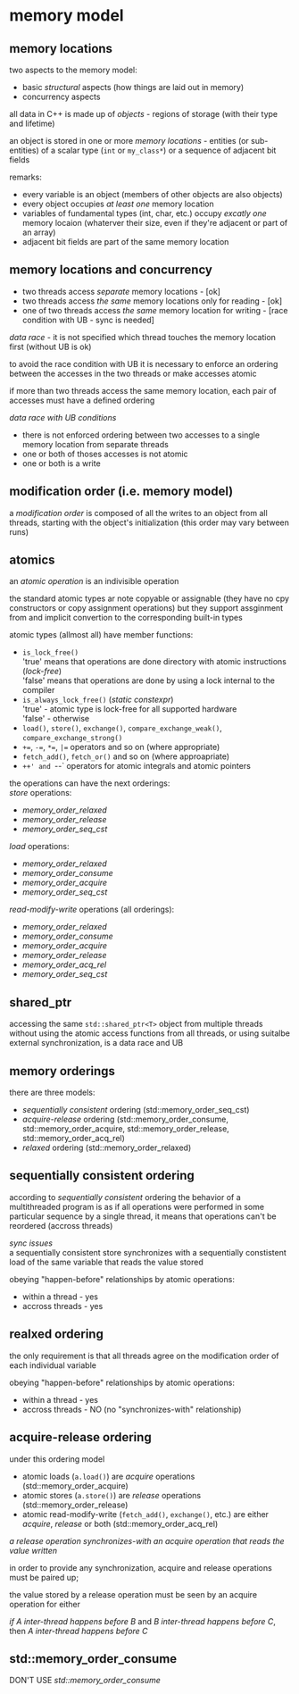 # memory model

## memory locations
two aspects to the memory model:
- basic *structural* aspects
  (how things are laid out in memory)
- concurrency aspects

all data in C++ is made up of *objects* - regions of storage (with their type and lifetime)

an object is stored in one or more *memory locations* - 
entities (or sub-entities) of a scalar type (`int` or `my_class*`) or a sequence of adjacent bit fields

remarks:
- every variable is an object (members of other objects are also objects)
- every object occupies *at least one* memory location
- variables of fundamental types (int, char, etc.) 
  occupy *excatly one* memory locaion
  (whaterver their size, even if they're adjacent or part of an array)
- adjacent bit fields are part of the same memory location


## memory locations and concurrency
- two threads access *separate* memory locations - [ok]
- two threads access *the same* memory locations only for reading - [ok]
- one of two threads access *the same* memory location for writing - [race condition with UB - sync is needed]

*data race* - it is not specified which thread touches the memory location first (without UB is ok)

to avoid the race condition with UB it is necessary to enforce an ordering between the accesses in the two threads or make accesses atomic

if more than two threads access the same memory location, each pair of accesses must have a defined ordering

*data race with UB conditions*
- there is not enforced ordering between two accesses to a single memory location
  from separate threads
- one or both of thoses accesses is not atomic
- one or both is a write
    

## modification order (i.e. memory model)
a *modification order* is composed of all the writes to an object from all threads, starting with the object's initialization
(this order may vary between runs)


## atomics
an *atomic operation* is an indivisible operation

the standard atomic types ar note copyable or assignable
(they have no cpy constructors or copy assignment operations)
but they support assginment from and implicit convertion to
the corresponding built-in types

atomic types (allmost all) have member functions:
- `is_lock_free()`  
  'true' means that operations are done directory with atomic instructions (*lock-free*)  
  'false' means that operations are done by using a lock internal to the compiler
- `is_always_lock_free()` (*static constexpr*)  
  'true' - atomic type is lock-free for all supported hardware  
  'false' - otherwise
- `load()`, `store()`, `exchange()`, `compare_exchange_weak()`,
  `compare_exchange_strong()`
- `+=`, `-=`, `*=`, `|=` operators and so on (where appropriate)
- `fetch_add()`, `fetch_or()` and so on (where approapriate)
- `++' and `--` operators for atomic integrals and atomic pointers

the operations can have the next orderings:  
*store* operations:
- *memory_order_relaxed* 
- *memory_order_release* 
- *memory_order_seq_cst*

*load* operations:
- *memory_order_relaxed*
- *memory_order_consume*
- *memory_order_acquire*
- *memory_order_seq_cst*

*read-modify-write* operations (all orderings):
- *memory_order_relaxed*
- *memory_order_consume*
- *memory_order_acquire*
- *memory_order_release*
- *memory_order_acq_rel*
- *memory_order_seq_cst*


## shared_ptr
accessing the same `std::shared_ptr<T>` object from multiple threads
without using the atomic access functions from all threads,
or using suitalbe external synchronization,
is a data race and UB


## memory orderings
there are three  models:
- *sequentially consistent* ordering
  (std::memory_order_seq_cst)
- *acquire-release* ordering
  (std::memory_order_consume, std::memory_order_acquire, std::memory_order_release, std::memory_order_acq_rel)
- *relaxed* ordering
  (std::memory_order_relaxed)


## sequentially consistent ordering
according to *sequentially consistent* ordering the behavior of a multithreaded program
is as if all operations were performed in some particular sequence by a single thread,
it means that operations can't be reordered (accross threads)

*sync issues*  
a sequentially consistent store synchronizes with a sequentially constistent load
of the same variable that reads the value stored

obeying "happen-before" relationships by atomic operations:
- within a thread - yes
- accross threads - yes


## realxed ordering
the only requirement is that all threads agree on the modification order of each individual variable

obeying "happen-before" relationships by atomic operations:
- within a thread - yes
- accross threads - NO (no "synchronizes-with" relationship)


## acquire-release ordering
under this ordering model
- atomic loads (`a.load()`) are *acquire* operations (std::memory_order_acquire)
- atomic stores (`a.store()`) are *release* operations (std::memory_order_release)
- atomic read-modify-write (`fetch_add()`, `exchange()`, etc.) are either *acquire*, *release* or both (std::memory_order_acq_rel)

*a release operation synchronizes-with an acquire operation that reads the value written*

in order to provide any synchronization, acquire and release operations must be paired up;

the value stored by a release operation must be seen by an acquire operation for either

*if A inter-thread happens before B* and *B inter-thread happens before C*,
then *A inter-thread happens before C*


## std::memory_order_consume
DON'T USE *std::memory_order_consume*
